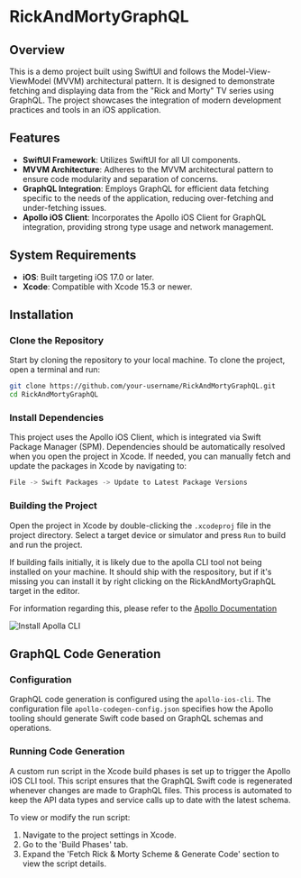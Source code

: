 # RickAndMortyGraphQL

## Overview

This is a demo project built using SwiftUI and follows the Model-View-ViewModel (MVVM) architectural pattern. It is designed to demonstrate fetching and displaying data from the "Rick and Morty" TV series using GraphQL. The project showcases the integration of modern development practices and tools in an iOS application.

## Features

- **SwiftUI Framework**: Utilizes SwiftUI for all UI components.
- **MVVM Architecture**: Adheres to the MVVM architectural pattern to ensure code modularity and separation of concerns.
- **GraphQL Integration**: Employs GraphQL for efficient data fetching specific to the needs of the application, reducing over-fetching and under-fetching issues.
- **Apollo iOS Client**: Incorporates the Apollo iOS Client for GraphQL integration, providing strong type usage and network management.

## System Requirements

- **iOS**: Built targeting iOS 17.0 or later.
- **Xcode**: Compatible with Xcode 15.3 or newer.

## Installation

### Clone the Repository

Start by cloning the repository to your local machine. To clone the project, open a terminal and run:

```bash
git clone https://github.com/your-username/RickAndMortyGraphQL.git
cd RickAndMortyGraphQL
```

### Install Dependencies

This project uses the Apollo iOS Client, which is integrated via Swift Package Manager (SPM). Dependencies should be automatically resolved when you open the project in Xcode. If needed, you can manually fetch and update the packages in Xcode by navigating to:

```swift
File -> Swift Packages -> Update to Latest Package Versions
```

### Building the Project

Open the project in Xcode by double-clicking the `.xcodeproj` file in the project directory. Select a target device or simulator and press `Run` to build and run the project.

If building fails initially, it is likely due to the apolla CLI tool not being installed on your machine. It should ship with the respository, but if it's missing you can install it by right clicking on the RickAndMortyGraphQL target in the editor.

For information regarding this, please refer to the [Apollo Documentation](https://www.apollographql.com/docs/ios/get-started)

![Install Apolla CLI](https://github.com/coletoncodes/RickAndMortyGraphQL/blob/master/RickAndMortyGraphQL/install-apollo-xcode-plugin.png?raw=true)

## GraphQL Code Generation

### Configuration

GraphQL code generation is configured using the `apollo-ios-cli`. The configuration file `apollo-codegen-config.json` specifies how the Apollo tooling should generate Swift code based on GraphQL schemas and operations.

### Running Code Generation

A custom run script in the Xcode build phases is set up to trigger the Apollo iOS CLI tool. This script ensures that the GraphQL Swift code is regenerated whenever changes are made to GraphQL files. This process is automated to keep the API data types and service calls up to date with the latest schema.

To view or modify the run script:
1. Navigate to the project settings in Xcode.
2. Go to the 'Build Phases' tab.
3. Expand the 'Fetch Rick & Morty Scheme & Generate Code' section to view the script details.
